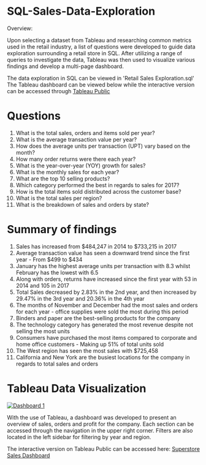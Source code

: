 # SQL-Sales-Data-Exploration
Overview:

Upon selecting a dataset from Tableau and researching common metrics used in the retail industry, a list of questions were developed to guide data exploration surrounding a retail store in SQL. After utilizing a range of queries to investigate the data, Tableau was then used to visualize various findings and develop a multi-page dashboard.

The data exploration in SQL can be viewed in 'Retail Sales Exploration.sql'    
The Tableau dashboard can be viewed below while the interactive version can be accessed through [Tableau Public](https://public.tableau.com/app/profile/justin.le.corre/viz/SuperstoreSalesDashboard_16878798683810/Dashboard1)
# Questions
1) What is the total sales, orders and items sold per year?
2) What is the average transaction value per year?
3) How does the average units per transaction (UPT) vary based on the month?
4) How many order returns were there each year?
5) What is the year-over-year (YOY) growth for sales?
6) What is the monthly sales for each year?
7) What are the top 10 selling products?
8) Which category performed the best in regards to sales for 2017?
9) How is the total items sold distributed across the customer base?
10) What is the total sales per region?
11) What is the breakdown of sales and orders by state?
# Summary of findings
1) Sales has increased from $484,247 in 2014 to $733,215 in 2017
2) Average transaction value has seen a downward trend since the first year - From $499 to $434
3) January has the highest average units per transaction with 8.3 whilst February has the lowest with 6.5
4) Along with orders, returns have increased since the first year with 53 in 2014 and 105 in 2017
5) Total Sales decreased by 2.83% in the 2nd year, and then increased by 29.47% in the 3rd year and 20.36% in the 4th year
6) The months of November and December had the most sales and orders for each year - office supplies were sold the most during this period
7) Binders and paper are the best-selling products for the company
8) The technology category has generated the most revenue despite not selling the most units
9) Consumers have purchased the most items compared to corporate and home office customers - Making up 51% of total units sold
10) The West region has seen the most sales with $725,458
11) California and New York are the busiest locations for the company in regards to total sales and orders
# Tableau Data Visualization
<div class='tableauPlaceholder' id='viz1688136025045' style='position: relative'><noscript><a href='https://public.tableau.com/app/profile/justin.le.corre/viz/SuperstoreSalesDashboard_16878798683810/Dashboard1'><img alt='Dashboard 1 ' src='https:&#47;&#47;public.tableau.com&#47;static&#47;images&#47;Su&#47;SuperstoreSalesDashboard_16878798683810&#47;Dashboard1&#47;1_rss.png' style='border: none' /></a></noscript><object class='tableauViz'  style='display:none;'><param name='host_url' value='https%3A%2F%2Fpublic.tableau.com%2F' /> <param name='embed_code_version' value='3' /> <param name='site_root' value='' /><param name='name' value='SuperstoreSalesDashboard_16878798683810&#47;Dashboard1' /><param name='tabs' value='no' /><param name='toolbar' value='yes' /><param name='static_image' value='https:&#47;&#47;public.tableau.com&#47;static&#47;images&#47;Su&#47;SuperstoreSalesDashboard_16878798683810&#47;Dashboard1&#47;1.png' /> <param name='animate_transition' value='yes' /><param name='display_static_image' value='yes' /><param name='display_spinner' value='yes' /><param name='display_overlay' value='yes' /><param name='display_count' value='yes' /><param name='language' value='en-US' /></object></div>

With the use of Tableau, a dashboard was developed to present an overview of sales, orders and profit for the company. Each section can be accessed through the navigation in the upper right corner. Filters are also located in the left sidebar for filtering by year and region.

The interactive version on Tableau Public can be accessed here: [Superstore Sales Dashboard](https://public.tableau.com/app/profile/justin.le.corre/viz/SuperstoreSalesDashboard_16878798683810/Dashboard1)
